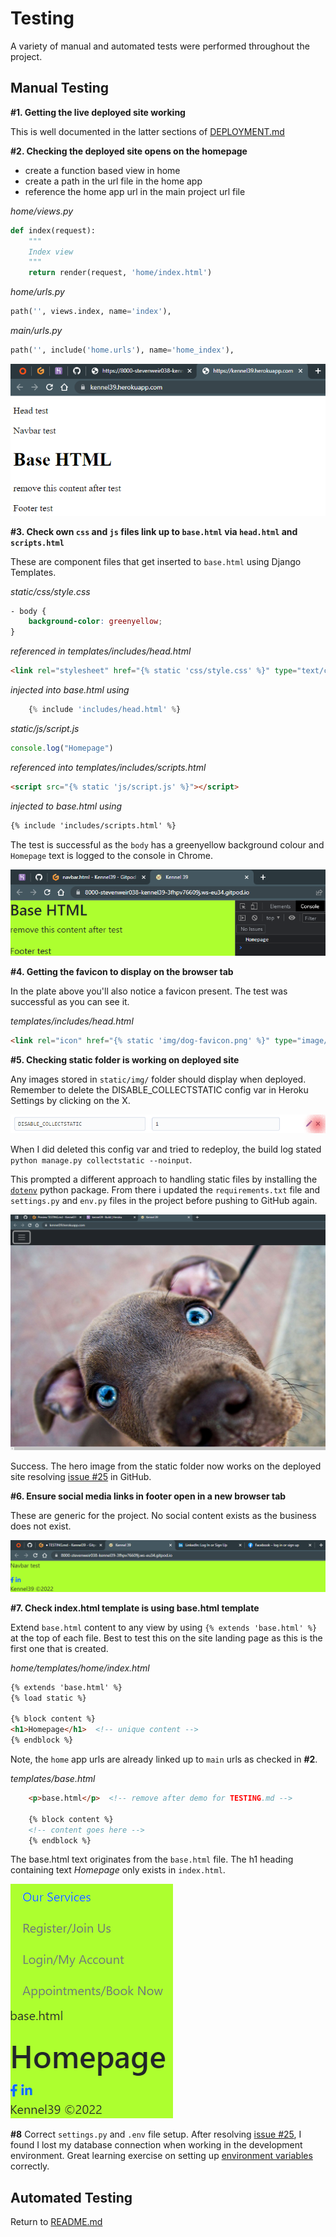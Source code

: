 # Testing

A variety of manual and automated tests were performed throughout the project.

## Manual Testing

**#1. Getting the live deployed site working**

This is well documented in the latter sections of [DEPLOYMENT.md](DEPLOYMENT.md)

**#2. Checking the deployed site opens on the homepage**

- create a function based view in home
- create a path in the url file in the home app
- reference the home app url in the main project url file

*home/views.py*
``` Python
def index(request):
    """
    Index view
    """
    return render(request, 'home/index.html')
```
*home/urls.py*
``` Python
path('', views.index, name='index'),
```
*main/urls.py*
``` Python
path('', include('home.urls'), name='home_index'),
```

![live-deployment-homepage](docs/readme/testing/01-live-deployment-homepage.png "live-deployment-homepage")

**#3. Check own `css` and `js` files link up to `base.html` via `head.html` and `scripts.html`**

These are component files that get inserted to `base.html` using Django Templates.


*static/css/style.css*
``` css
- body {
    background-color: greenyellow;
}
```

*referenced in templates/includes/head.html*
``` html
<link rel="stylesheet" href="{% static 'css/style.css' %}" type="text/css">
```

*injected into base.html using*
``` Python
    {% include 'includes/head.html' %}
```


*static/js/script.js*
``` Javascript
console.log("Homepage")
```

*referenced into templates/includes/scripts.html*
``` html
<script src="{% static 'js/script.js' %}"></script>
```

*injected to base.html using*
```html
{% include 'includes/scripts.html' %}
```

The test is successful as the `body` has a greenyellow background colour and `Homepage` text is logged to the console in Chrome.

![check-css-js-links-to-base-template](docs/readme/testing/02-check-css-js-links-to-base-template.png "check-css-js-links-to-base-template")


**#4. Getting the favicon to display on the browser tab**

In the plate above you'll also notice a favicon present.  The test was successful as you can see it.

*templates/includes/head.html*
``` html
<link rel="icon" href="{% static 'img/dog-favicon.png' %}" type="image/x-icon" sizes="32x32">
```

**#5. Checking static folder is working on deployed site**

Any images stored in `static/img/` folder should display when deployed.  Remember to delete the DISABLE_COLLECTSTATIC config var in Heroku Settings by clicking on the X.

![ensure-static-files-work-when-deployed](docs/readme/testing/03-ensure-static-files-work-when-deployed.png "ensure-static-files-work-when-deployed")

When I did deleted this config var and tried to redeploy, the build log stated `python manage.py collectstatic --noinput`.

This prompted a different approach to handling static files by installing the [`dotenv`](https://pypi.org/project/python-dotenv/) python package.  From there i updated the `requirements.txt` file and `settings.py` and `env.py` files in the project before pushing to GitHub again.

![ensure-static-files-work-when-deployed](docs/readme/testing/04-ensure-static-files-work-when-deployed.png "ensure-static-files-work-when-deployed")

Success. The hero image from the static folder now works on the deployed site resolving [issue #25](https://github.com/StevenWeir038/Kennel39/projects/2#card-78901276) in GitHub.

**#6. Ensure social media links in footer open in a new browser tab**

These are generic for the project.  No social content exists as the business does not exist.

![social-media-links-open-in-new-tab](docs/readme/testing/05-social-media-links-open-in-new-tab.png "social-media-links-open-in-new-tab")

**#7. Check index.html template is using base.html template**

Extend `base.html` content to any view by using `{% extends 'base.html' %}` at the top of each file.  Best to test this on the site landing page as this is the first one that is created.

*home/templates/home/index.html*
``` html
{% extends 'base.html' %}
{% load static %}

{% block content %}
<h1>Homepage</h1>  <!-- unique content -->
{% endblock %}
```

Note, the `home` app urls are already linked up to `main` urls as checked in **#2**.


*templates/base.html*
``` html
    <p>base.html</p>  <!-- remove after demo for TESTING.md -->

    {% block content %}
    <!-- content goes here -->
    {% endblock %}
```

The base.html text originates from the `base.html` file.
The h1 heading containing text *Homepage* only exists in `index.html`.

![check-base-injecting-to-index-view](docs/readme/testing/06-check-base-injecting-to-index-view.png "check-base-injecting-to-index-view")

**#8** Correct `settings.py` and `.env` file setup.
After resolving [issue #25](https://github.com/StevenWeir038/Kennel39/projects/2#card-78901276), I found I lost my database connection when working in the development environment.  Great learning exercise on setting up [environment variables](https://github.com/StevenWeir038/Kennel39/commit/a55b3abca2dbb5fe24304ec0273901f3c7c34ccd) correctly.

## Automated Testing

Return to [README.md](README.md)